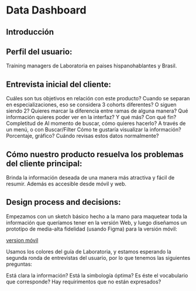 # Data Dashboard


## Introducción

## Perfil del usuario:

Training managers de Laboratoria en paises hispanohablantes y Brasil.

## Entrevista inicial del cliente:

Cuáles son tus objetivos en relación con este producto?
Cuando se separan en especializaciones, eso se considera 3 cohorts diferentes? O siguen siendo 2? Quieres marcar la diferencia entre ramas de alguna manera?
Qué información quieres poder ver en la interfaz? Y qué más? Con qué fin?
Completitud de
Al momento de buscar, cómo quieres hacerlo? A través de un menú, o con Buscar/Filter
Cómo te gustaría visualizar la información? Porcentaje, gráfico?
Cuándo revisas estos datos normalmente?


## Cómo nuestro producto resuelva los problemas del cliente principal:

Brinda la información deseada de una manera más atractiva y fácil de resumir. Además es accesible desde móvil y web.

## Design process and decisions:

Empezamos con un sketch básico hecho a la mano para maquetear toda la información que queríamos tener en la versión Web, y luego diseñamos un prototipo de media-alta fidelidad (usando Figma) para la versión móvil:



[version móvil](https://www.figma.com/file/F8I0Zvd5Sdf91MK3am589kc7/mobile-version?node-id=10%3A88)

Usamos los colores del guía de Laboratoria, y estamos esperando la segunda ronda de entrevistas del usuario, por lo que tenemos las siguientes preguntas:

Está clara la información?
Está la simbología óptima?
Es éste el vocabulario que corresponde?
Hay requirimentos que no están expresados?
